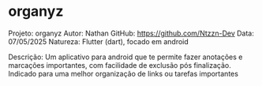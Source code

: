 # organyz

Projeto: organyz
Autor: Nathan
GitHub: https://github.com/Ntzzn-Dev
Data: 07/05/2025
Natureza: Flutter (dart), focado em android

Descrição:
  Um aplicativo para android que te permite fazer anotações e marcações importantes, com facilidade de exclusão pós finalização.
  Indicado para uma melhor organização de links ou tarefas importantes